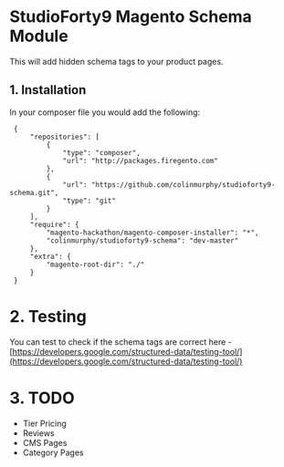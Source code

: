 # StudioForty9 Magento Schema Module

This will add hidden schema tags to your product pages.

## 1. Installation

In your composer file you would add the following:

     {
         "repositories": [
             {
                 "type": "composer",
                 "url": "http://packages.firegento.com"
             },
             {
                 "url": "https://github.com/colinmurphy/studioforty9-schema.git",
                 "type": "git"
             }
         ],
         "require": {
             "magento-hackathon/magento-composer-installer": "*",
             "colinmurphy/studioforty9-schema": "dev-master"
         },
         "extra": {
             "magento-root-dir": "./"
         }
     }

# 2. Testing

You can test to check if the schema tags are correct here - [https://developers.google.com/structured-data/testing-tool/](https://developers.google.com/structured-data/testing-tool/)

# 3. TODO

- Tier Pricing
- Reviews
- CMS Pages
- Category Pages